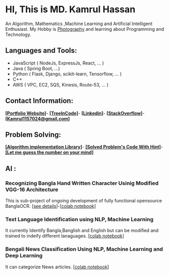 # HI, This is MD. Kamrul Hassan
An Algorithm, Mathematics ,Machine Learning and Artificial Intelligent Enthusiast. My Hobby is [Photography](https://sites.google.com/view/kamrul1157024/photography) and learning about Programming and Technology.
## Languages and Tools:
 - JavaScript ( NodeJs, ExpressJs, React, ... )
 - Java ( Spring Boot, ...)
 - Python ( Flask, Django, scikit-learn, Tensorflow, ... )
 - C++
 - AWS ( VPC, EC2, SQS, Kinesis, Route-53, ... )

## Contact Information:
[<b>[Portfolio Website]</b>](https://sites.google.com/view/kamrul1157024/home)-
[<b>[TreeInCode]</b>](https://kamrul1157024.github.io/)-
[<b>[Linkedin]</b>](https://www.linkedin.com/in/kamrul1157024/)-
[<b>[StackOverflow]</b>](https://stackoverflow.com/users/8904335/kamrul-hassan)-
[<b>[Kamrul1157024@gmail.com]</b>](mailto:Kamrul1157024@gmail.com )

## Problem Solving:
[<b>[Algorithm implementation Library]</b>](https://github.com/kamrul1157024/Algorithm)-
[<b>[Solved Problem's Code With Hint]</b>](https://kamrul1157024.github.io/Solution_Searcher/output.html)-
[<b>[Let me guess the number on your mind]</b>](https://sites.google.com/view/kamrul1157024/fun/numbergame)
<!--
## Projects List :
### Github Blog : 
   [<b>TreeInCode</b>](https://kamrul1157024.github.io/) is Programming blog mostly focused on problem solving and algorithms.I posted some [<b>Solution</b>](https://kamrul1157024.github.io/Solution_Searcher/output.html) for problems of LightOJ and SPOJ and will be added more problems latter and blog for implementing [<b>AVL Tree</b>](https://kamrul1157024.github.io/tutorials/Avl%20tree/avl_tree.html) in java.

### Github Blog Manager :  
   Created for managing my [TreeInCode](https://kamrul1157024.github.io/) blog dynamically from my computer
   [[see details](https://github.com/kamrul1157024/Blog-Management)]
   
### Bricks Breaker Game in C++ :
   I created and old scholl Bricks Breaker Game using openGL 2D and C++. 
   [[see details](https://github.com/kamrul1157024/bircks_breaker_using_c)]
   
### Youtube MultiUploader : 
   This was created upload muliple videos on youtube simulateniously. 
   [[see details](https://github.com/kamrul1157024/tubeUpload)]
  
### Colour Map genration for Zone division of Dhaka City to analize COVID-19 infected areas
   This was created scraping datas from pdf reports to identify spread of COVID-19 infection inside dhaka city.[<b>[Here]</b>](https://camo.githubusercontent.com/f01ddee21eaf2c211084df334f71ed74b566237badc5326fba6dbb18ccd0290b/68747470733a2f2f696d6775722e636f6d2f6833513247485a2e6a7067)
you can see how red zones are expanding faster compare to others area of the Dhaka City.[[see details]](https://github.com/kamrul1157024/COVID_19)     
  
### Session Management : 
   This is webapp built to create log in log out session with email verification using Java and MySql.
   [[see details](https://github.com/kamrul1157024/JAVASeverlet)]
### Dropbox Assignment Fixer :
   This was created to fix the naming of assignment filed submited by students by recursively iterating through files 
   [[see details](https://github.com/kamrul1157024/Dropbox_AssignmentFixer)]
### Number Games : 
  This Number Game Based on the Number theory (S G Telag) (page-14)     [[play it]](https://sites.google.com/view/kamrul1157024/fun/numbergame)-[[see details]](https://github.com/kamrul1157024/NumberGame)
  -->
## AI :
### Recognizing Bangla Hand Written Character Usinig Modified VGG-16 Architecture 
This is sub-project of ongoing development of fully functional opensource BanglaOCR. 
[[see details](https://sites.google.com/view/kamrul1157024/projects/ai/bangla-character-recognition)]-[[colab notebook](https://colab.research.google.com/drive/1sGOqpF5XOfQ9-6xuigj21zmv6tLJ2a2j#scrollTo=fqkyssD-kU_T&uniqifier=4)]

### Text Language Identification using NLP, Machine Learning
It currently Identify Bangla,Banglish and English but can be modified and trained to indeify different lanaguages. [[colab notebook](https://colab.research.google.com/drive/1JWbZEW2lDJXmZlLLCzAjL7Py7grj8ntF)]

### Bengali News Classification Using NLP, Machine Learning and Deep Learning
It can categorize News articles. [[colab notebook](https://colab.research.google.com/drive/1ts81lknLyb03ch_haiYI2QtT-Hix0Thx?usp=sharing)]
